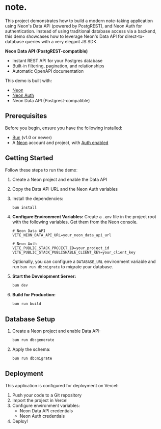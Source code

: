 # note.

This project demonstrates how to build a modern note-taking application using Neon's Data API (powered by PostgREST), and Neon Auth for authentication. Instead of using traditional database access via a backend, this demo showcases how to leverage Neon's Data API for direct-to-database queries with a very elegant JS SDK.

**Neon Data API (PostgREST-compatible)**

- Instant REST API for your Postgres database
- Built-in filtering, pagination, and relationships
- Automatic OpenAPI documentation

This demo is built with:

- [Neon](https://neon.tech)
- [Neon Auth](https://neon.tech/docs/guides/neon-auth)
- Neon Data API (Postgrest-compatible)

## Prerequisites

Before you begin, ensure you have the following installed:

- [Bun](https://bun.sh/) (v1.0 or newer)
- A [Neon](https://neon.tech) account and project, with [Auth enabled](https://neon.tech/docs/guides/neon-auth)

## Getting Started

Follow these steps to run the demo:

1. Create a Neon project and enable the Data API
2. Copy the Data API URL and the Neon Auth variables
3. Install the dependencies:

   ```bash
   bun install
   ```

4. **Configure Environment Variables:**
   Create a `.env` file in the project root with the following variables. Get them from the Neon console.

   ```env
   # Neon Data API
   VITE_NEON_DATA_API_URL=your_neon_data_api_url

   # Neon Auth
   VITE_PUBLIC_STACK_PROJECT_ID=your_project_id
   VITE_PUBLIC_STACK_PUBLISHABLE_CLIENT_KEY=your_client_key
   ```

   Optionally, you can configure a `DATABASE_URL` environment variable and run `bun run db:migrate` to migrate your database.

5. **Start the Development Server:**

   ```bash
   bun dev
   ```

6. **Build for Production:**
   ```bash
   bun run build
   ```

## Database Setup

1. Create a Neon project and enable Data API:

   ```bash
   bun run db:generate
   ```

2. Apply the schema:

   ```bash
   bun run db:migrate
   ```

## Deployment

This application is configured for deployment on Vercel:

1. Push your code to a Git repository
2. Import the project in Vercel
3. Configure environment variables:
   - Neon Data API credentials
   - Neon Auth credentials
4. Deploy!
